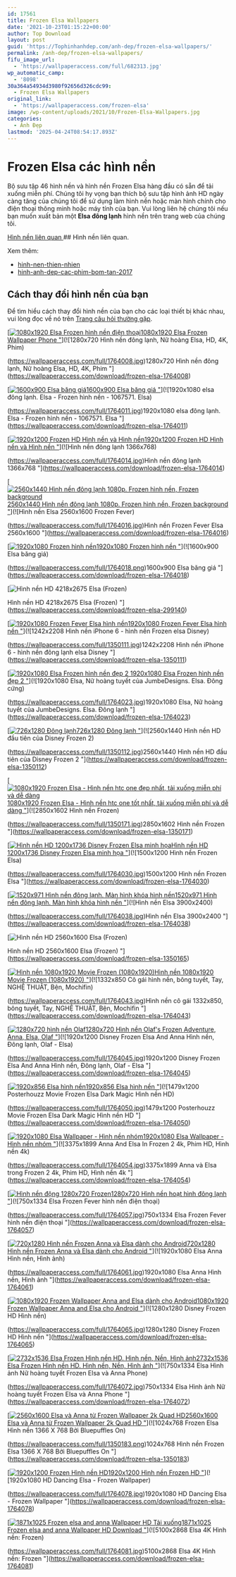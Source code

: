 ```yaml
---
id: 17561
title: Frozen Elsa Wallpapers
date: '2021-10-23T01:15:22+00:00'
author: Top Download
layout: post
guid: 'https://Tophinhanhdep.com/anh-dep/frozen-elsa-wallpapers/'
permalink: /anh-dep/frozen-elsa-wallpapers/
fifu_image_url:
  - 'https://wallpaperaccess.com/full/682313.jpg'
wp_automatic_camp:
  - '8098'
30a364a54934d3980f92656d326cdc99:
  - Frozen Elsa Wallpapers
original_link:
  - 'https://wallpaperaccess.com/frozen-elsa'
image: /wp-content/uploads/2021/10/Frozen-Elsa-Wallpapers.jpg
categories:
  - Ảnh Đẹp
lastmod: '2025-04-24T08:54:17.893Z'
---
```

# Frozen Elsa các hình nền

Bộ sưu tập 46 hình nền và hình nền Frozen Elsa hàng đầu có sẵn để tải xuống miễn phí. Chúng tôi hy vọng bạn thích bộ sưu tập hình ảnh HD ngày càng tăng của chúng tôi để sử dụng làm hình nền hoặc màn hình chính cho điện thoại thông minh hoặc máy tính của bạn. Vui lòng liên hệ chúng tôi nếu bạn muốn xuất bản một **Elsa đông lạnh** hình nền trên trang web của chúng tôi.

[Hình nền liên quan ](#related) ## Hình nền liên quan.

   
 Xem thêm:

   
- [hinh-nen-thien-nhien](https://tophinhanhdep.com/hinh-nen-dep/hinh-nen-thien-nhien/)
- [hinh-anh-dep-cac-phim-bom-tan-2017](https://tophinhanhdep.com/anh-dep/hinh-anh-dep-cac-phim-bom-tan-2017/)

## Cách thay đổi hình nền của bạn

Để tìm hiểu cách thay đổi hình nền của bạn cho các loại thiết bị khác nhau, vui lòng đọc về nó trên [Trang câu hỏi thường gặp](https://tophinhanhdep.com/faq/).

  
[[![1080x1920 Elsa Frozen hình nền điện thoại](https://wallpaperaccess.com/full/682313.jpg)1080x1920 Elsa Frozen Wallpaper Phone "](https://wallpaperaccess.com/download/frozen-elsa-682313)](![1280x720 Hình nền đông lạnh, Nữ hoàng Elsa, HD, 4K, Phim)

(https://wallpaperaccess.com/full/1764008.jpg)1280x720 Hình nền đông lạnh, Nữ hoàng Elsa, HD, 4K, Phim "](https://wallpaperaccess.com/download/frozen-elsa-1764008)

[[![1600x900 Elsa băng giá](https://wallpaperaccess.com/full/1764009.png)1600x900 Elsa băng giá "](https://wallpaperaccess.com/download/frozen-elsa-1764009)](![1920x1080 elsa đông lạnh.  Elsa - Frozen hình nền - 1067571. Elsa)

(https://wallpaperaccess.com/full/1764011.jpg)1920x1080 elsa đông lạnh. Elsa - Frozen hình nền - 1067571. Elsa "](https://wallpaperaccess.com/download/frozen-elsa-1764011)

[[![1920x1200 Frozen HD Hình nền và Hình nền](https://wallpaperaccess.com/full/299100.jpg)1920x1200 Frozen HD Hình nền và Hình nền "](https://wallpaperaccess.com/download/frozen-elsa-299100)](![Hình nền đông lạnh 1366x768)

(https://wallpaperaccess.com/full/1764014.jpg)Hình nền đông lạnh 1366x768 "](https://wallpaperaccess.com/download/frozen-elsa-1764014)

[[![2560x1440 Hình nền đông lạnh 1080p.  Frozen hình nền, Frozen background](https://wallpaperaccess.com/full/1350097.jpg)2560x1440 Hình nền đông lạnh 1080p. Frozen hình nền, Frozen background "](https://wallpaperaccess.com/download/frozen-elsa-1350097)](![Hình nền Elsa 2560x1600 Frozen Fever)

(https://wallpaperaccess.com/full/1764016.jpg)Hình nền Frozen Fever Elsa 2560x1600 "](https://wallpaperaccess.com/download/frozen-elsa-1764016)

[[![1920x1080 Frozen hình nền](https://wallpaperaccess.com/full/1350103.jpg)1920x1080 Frozen hình nền "](https://wallpaperaccess.com/download/frozen-elsa-1350103)](![1600x900 Elsa băng giá)

(https://wallpaperaccess.com/full/1764018.png)1600x900 Elsa băng giá "](https://wallpaperaccess.com/download/frozen-elsa-1764018)

[![Hình nền HD 4218x2675 Elsa (Frozen)](https://wallpaperaccess.com/full/299140.jpg)

Hình nền HD 4218x2675 Elsa (Frozen) "](https://wallpaperaccess.com/download/frozen-elsa-299140)

[[![1920x1080 Frozen Fever Elsa hình nền](https://wallpaperaccess.com/full/1764020.jpg)1920x1080 Frozen Fever Elsa hình nền "](https://wallpaperaccess.com/download/frozen-elsa-1764020)](![1242x2208 Hình nền iPhone 6 - hình nền Frozen elsa Disney)

(https://wallpaperaccess.com/full/1350111.jpg)1242x2208 Hình nền iPhone 6 - hình nền đông lạnh elsa Disney "](https://wallpaperaccess.com/download/frozen-elsa-1350111)

[[![1920x1080 Elsa Frozen hình nền đẹp 2](https://wallpaperaccess.com/full/1764022.jpg) 1920x1080 Elsa Frozen hình nền đẹp 2 "](https://wallpaperaccess.com/download/frozen-elsa-1764022)](![1920x1080 Elsa, Nữ hoàng tuyết của JumbeDesigns.  Elsa.  Đông cứng)

(https://wallpaperaccess.com/full/1764023.jpg)1920x1080 Elsa, Nữ hoàng tuyết của JumbeDesigns. Elsa. Đông lạnh "](https://wallpaperaccess.com/download/frozen-elsa-1764023)

[[![726x1280 Đông lạnh](https://wallpaperaccess.com/full/1764024.jpg)726x1280 Đông lạnh "](https://wallpaperaccess.com/download/frozen-elsa-1764024)](![2560x1440 Hình nền HD đầu tiên của Disney Frozen 2)

(https://wallpaperaccess.com/full/1350112.jpg)2560x1440 Hình nền HD đầu tiên của Disney Frozen 2 "](https://wallpaperaccess.com/download/frozen-elsa-1350112)

[[![1080x1920 Frozen Elsa - Hình nền htc one đẹp nhất, tải xuống miễn phí và dễ dàng](https://wallpaperaccess.com/full/1350170.jpg)1080x1920 Frozen Elsa - Hình nền htc one tốt nhất, tải xuống miễn phí và dễ dàng "](https://wallpaperaccess.com/download/frozen-elsa-1350170)](![2850x1602 Hình nền Frozen)

(https://wallpaperaccess.com/full/1350171.jpg)2850x1602 Hình nền Frozen "](https://wallpaperaccess.com/download/frozen-elsa-1350171)

[[![Hình nền HD 1200x1736 Disney Frozen Elsa minh họa](https://wallpaperaccess.com/full/1764029.jpg)Hình nền HD 1200x1736 Disney Frozen Elsa minh họa "](https://wallpaperaccess.com/download/frozen-elsa-1764029)](![1500x1200 Hình nền Frozen Elsa)

(https://wallpaperaccess.com/full/1764030.jpg)1500x1200 Hình nền Frozen Elsa "](https://wallpaperaccess.com/download/frozen-elsa-1764030)

[[![1520x971 Hình nền đông lạnh.  Màn hình khóa hình nền](https://wallpaperaccess.com/full/1764036.jpg)1520x971 Hình nền đông lạnh. Màn hình khóa hình nền "](https://wallpaperaccess.com/download/frozen-elsa-1764036)](![Hình nền Elsa 3900x2400)

(https://wallpaperaccess.com/full/1764038.jpg)Hình nền Elsa 3900x2400 "](https://wallpaperaccess.com/download/frozen-elsa-1764038)

[![Hình nền HD 2560x1600 Elsa (Frozen)](https://wallpaperaccess.com/full/1350165.jpg)

Hình nền HD 2560x1600 Elsa (Frozen) "](https://wallpaperaccess.com/download/frozen-elsa-1350165)

[[![Hình nền 1080x1920 Movie Frozen (1080x1920)](https://wallpaperaccess.com/full/299191.jpg)Hình nền 1080x1920 Movie Frozen (1080x1920) "](https://wallpaperaccess.com/download/frozen-elsa-299191)](![1332x850 Cô gái hình nền, bông tuyết, Tay, NGHỆ THUẬT, Bện, Mochifin)

(https://wallpaperaccess.com/full/1764043.jpg)Hình nền cô gái 1332x850, bông tuyết, Tay, NGHỆ THUẬT, Bện, Mochifin "](https://wallpaperaccess.com/download/frozen-elsa-1764043)

[[![1280x720 hình nền Olaf](https://wallpaperaccess.com/full/1168195.jpg)1280x720 Hình nền Olaf's Frozen Adventure, Anna, Elsa, Olaf "](https://wallpaperaccess.com/download/frozen-elsa-1168195)](![1920x1200 Disney Frozen Elsa And Anna Hình nền, Đông lạnh, Olaf - Elsa)

(https://wallpaperaccess.com/full/1764045.jpg)1920x1200 Disney Frozen Elsa And Anna Hình nền, Đông lạnh, Olaf - Elsa "](https://wallpaperaccess.com/download/frozen-elsa-1764045)

[[![1920x856 Elsa hình nền](https://wallpaperaccess.com/full/1764048.png)1920x856 Elsa hình nền "](https://wallpaperaccess.com/download/frozen-elsa-1764048)](![1479x1200 Posterhouzz Movie Frozen Elsa Dark Magic Hình nền HD)

(https://wallpaperaccess.com/full/1764050.jpg)1479x1200 Posterhouzz Movie Frozen Elsa Dark Magic Hình nền HD "](https://wallpaperaccess.com/download/frozen-elsa-1764050)

[[![1920x1080 Elsa Wallpaper - Hình nền nhóm](https://wallpaperaccess.com/full/1764052.jpg)1920x1080 Elsa Wallpaper - Hình nền nhóm "](https://wallpaperaccess.com/download/frozen-elsa-1764052)](![3375x1899 Anna And Elsa In Frozen 2 4k, Phim HD, Hình nền 4k)

(https://wallpaperaccess.com/full/1764054.jpg)3375x1899 Anna và Elsa trong Frozen 2 4k, Phim HD, Hình nền 4k "](https://wallpaperaccess.com/download/frozen-elsa-1764054)

[[![Hình nền động 1280x720 Frozen](https://wallpaperaccess.com/full/299101.jpg)1280x720 Hình nền hoạt hình đông lạnh "](https://wallpaperaccess.com/download/frozen-elsa-299101)](![750x1334 Elsa Frozen Fever hình nền điện thoại)

(https://wallpaperaccess.com/full/1764057.jpg)750x1334 Elsa Frozen Fever hình nền điện thoại "](https://wallpaperaccess.com/download/frozen-elsa-1764057)

[[![720x1280 Hình nền Frozen Anna và Elsa dành cho Android](https://wallpaperaccess.com/full/1764058.jpg)720x1280 Hình nền Frozen Anna và Elsa dành cho Android "](https://wallpaperaccess.com/download/frozen-elsa-1764058)](![1920x1080 Elsa Anna Hình nền, Hình ảnh)

(https://wallpaperaccess.com/full/1764061.jpg)1920x1080 Elsa Anna Hình nền, Hình ảnh "](https://wallpaperaccess.com/download/frozen-elsa-1764061)

[[![1080x1920 Frozen Wallpaper Anna and Elsa dành cho Android](https://wallpaperaccess.com/full/1764062.jpg)1080x1920 Frozen Wallpaper Anna and Elsa cho Android "](https://wallpaperaccess.com/download/frozen-elsa-1764062)](![1280x1280 Disney Frozen HD Hình nền)

(https://wallpaperaccess.com/full/1764065.jpg)1280x1280 Disney Frozen HD Hình nền "](https://wallpaperaccess.com/download/frozen-elsa-1764065)

[[![2732x1536 Elsa Frozen Hình nền HD.  Hình nền, Nền, Hình ảnh](https://wallpaperaccess.com/full/1764069.png)2732x1536 Elsa Frozen Hình nền HD. Hình nền, Nền, Hình ảnh "](https://wallpaperaccess.com/download/frozen-elsa-1764069)](![750x1334 Elsa Hình ảnh Nữ hoàng tuyết Frozen Elsa và Anna Phone)

(https://wallpaperaccess.com/full/1764072.jpg)750x1334 Elsa Hình ảnh Nữ hoàng tuyết Frozen Elsa và Anna Phone "](https://wallpaperaccess.com/download/frozen-elsa-1764072)

[[![2560x1600 Elsa và Anna từ Frozen Wallpaper 2k Quad HD](https://wallpaperaccess.com/full/1764074.jpg)2560x1600 Elsa và Anna từ Frozen Wallpaper 2k Quad HD "](https://wallpaperaccess.com/download/frozen-elsa-1764074)](![1024x768 Frozen Elsa Hình nền 1366 X 768 Bởi Bluepuffles On)

(https://wallpaperaccess.com/full/1350183.png)1024x768 Hình nền Frozen Elsa 1366 X 768 Bởi Bluepuffles On "](https://wallpaperaccess.com/download/frozen-elsa-1350183)

[[![1920x1200 Frozen Hình nền HD](https://wallpaperaccess.com/full/1764076.jpg)1920x1200 Hình nền Frozen HD "](https://wallpaperaccess.com/download/frozen-elsa-1764076)](![1920x1080 HD Dancing Elsa - Frozen Wallpaper)

(https://wallpaperaccess.com/full/1764078.jpg)1920x1080 HD Dancing Elsa - Frozen Wallpaper "](https://wallpaperaccess.com/download/frozen-elsa-1764078)

[[![1871x1025 Frozen elsa and anna Wallpaper HD Tải xuống](https://wallpaperaccess.com/full/1764079.jpg)1871x1025 Frozen elsa and anna Wallpaper HD Download "](https://wallpaperaccess.com/download/frozen-elsa-1764079)](![5100x2868 Elsa 4K Hình nền: Frozen)

(https://wallpaperaccess.com/full/1764081.jpg)5100x2868 Elsa 4K Hình nền: Frozen "](https://wallpaperaccess.com/download/frozen-elsa-1764081)
